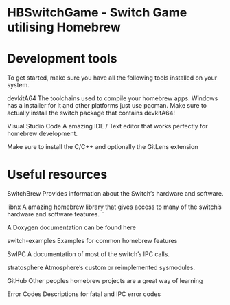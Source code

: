 # HBSwitchGame - Switch Game utilising Homebrew

# Development tools
To get started, make sure you have all the following tools installed on your system.

devkitA64
The toolchains used to compile your homebrew apps. Windows has a installer for it and other platforms just use pacman. Make sure to actually install the switch package that contains devkitA64!

Visual Studio Code
A amazing IDE / Text editor that works perfectly for homebrew development.

Make sure to install the C/C++ and optionally the GitLens extension


# Useful resources
SwitchBrew
Provides information about the Switch’s hardware and software.

libnx
A amazing homebrew library that gives access to many of the switch’s hardware and software features. ¨

A Doxygen documentation can be found here

switch-examples
Examples for common homebrew features

SwIPC
A documentation of most of the switch’s IPC calls.

stratosphere
Atmosphere’s custom or reimplemented sysmodules.

GitHub
Other peoples homebrew projects are a great way of learning

Error Codes
Descriptions for fatal and IPC error codes
